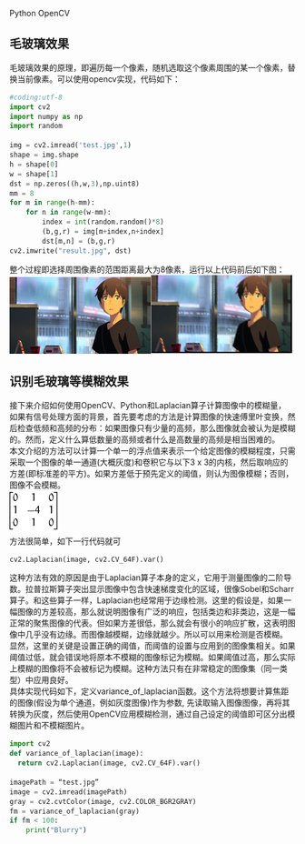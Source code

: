 Python OpenCV
<a name="glZ76"></a>
## 毛玻璃效果
毛玻璃效果的原理，即遍历每一个像素，随机选取这个像素周围的某一个像素，替换当前像素。可以使用opencv实现，代码如下：
```python
#coding:utf-8
import cv2
import numpy as np
import random

img = cv2.imread('test.jpg',1)
shape = img.shape
h = shape[0]
w = shape[1]
dst = np.zeros((h,w,3),np.uint8)
mm = 8          
for m in range(h-mm):             
    for n in range(w-mm):
        index = int(random.random()*8)
        (b,g,r) = img[m+index,n+index]
        dst[m,n] = (b,g,r)
cv2.imwrite("result.jpg", dst)
```
整个过程即选择周围像素的范围距离最大为8像素，运行以上代码前后如下图：<br />![2021-05-28-17-51-34-746352.png](./img/1622195570356-b098d8aa-56f1-4ccd-b8a3-927fffbb9b3d.png)![2021-05-28-17-51-34-898944.png](./img/1622195570367-1b8b26a4-1b3d-4265-bd77-2809219f8b0e.png)
<a name="RqDuk"></a>
## 识别毛玻璃等模糊效果
接下来介绍如何使用OpenCV、Python和Laplacian算子计算图像中的模糊量，<br />如果有信号处理方面的背景，首先要考虑的方法是计算图像的快速傅里叶变换，然后检查低频和高频的分布：如果图像只有少量的高频，那么图像就会被认为是模糊的。然而，定义什么算低数量的高频或者什么是高数量的高频是相当困难的。<br />本文介绍的方法可以计算一个单一的浮点值来表示一个给定图像的模糊程度，只需采取一个图像的单一通道(大概灰度)和卷积它与以下3 x 3的内核，然后取响应的方差(即标准差的平方)。如果方差低于预先定义的阈值，则认为图像模糊；否则，图像不会模糊。<br />![2021-05-28-17-51-35-009648.png](./img/1622195580585-6ead9bc1-6d44-4df7-be80-47c9d46cf83c.png)<br />方法很简单，如下一行代码就可
```python
cv2.Laplacian(image, cv2.CV_64F).var()
```
这种方法有效的原因是由于Laplacian算子本身的定义，它用于测量图像的二阶导数。拉普拉斯算子突出显示图像中包含快速梯度变化的区域，很像Sobel和Scharr算子。和这些算子一样，Laplacian也经常用于边缘检测。这里的假设是，如果一幅图像的方差较高，那么就说明图像有广泛的响应，包括类边和非类边，这是一幅正常的聚焦图像的代表。但如果方差很低，那么就会有很小的响应扩散，这表明图像中几乎没有边缘。而图像越模糊，边缘就越少。所以可以用来检测是否模糊。<br />显然，这里的关键是设置正确的阈值，而阈值的设置与应用到的图像集相关。如果阈值过低，就会错误地将原本不模糊的图像标记为模糊。如果阈值过高，那么实际上模糊的图像将不会被标记为模糊。这种方法只有在非常稳定的图像集（同一类型）中应用良好。<br />具体实现代码如下，定义variance_of_laplacian函数。这个方法将想要计算焦距的图像(假设为单个通道，例如灰度图像)作为参数, 先读取输入图像图像，再将其转换为灰度，然后使用OpenCV应用模糊检测，通过自己设定的阈值即可区分出模糊图片和不模糊图片。
```python
import cv2
def variance_of_laplacian(image):
  return cv2.Laplacian(image, cv2.CV_64F).var()

imagePath = “test.jpg”
image = cv2.imread(imagePath)
gray = cv2.cvtColor(image, cv2.COLOR_BGR2GRAY)
fm = variance_of_laplacian(gray)
if fm < 100:
    print("Blurry")
```
